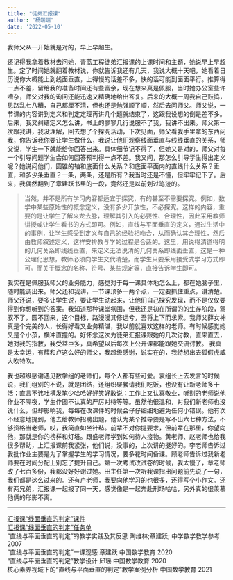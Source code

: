 ```yaml
---
title: "徒弟汇报课"
author: "杨端端"
date: '2022-05-10'
---
```


我师父从一开始就是对的，早上早超生。

还记得我拿着教材去问她，青蓝工程徒弟汇报课的上课时间和主题，她说早上早超生。定了时间她就翻着教材说，你就告诉我还有几天，我说大概十天吧，她看着日历说你大概能上到线面垂直，上得慢的话差不多，快的话可能到面面平行。推算得一点不差，留给我的准备时间还有些富余，现在想来真是佩服，当时她办公室些许嘈杂，师父对我的询问还能迅速又精确地给出答复。后来的大概一周我自己鼓捣，思路乱七八糟，自己都厘不清，但也还是勉强顺了顺，然后去问师父。师父说，一节课的内容讲到定义和判定定理再讲几个题就结束了，这跟我设想的倒是差不多。后来，我又纠结定义怎么讲，书上的寥寥几行说服不了我，我讲不出来。师父第一次跟我讲，我没理解，回去想了个探究活动，下次见面，师父看我手里拿的东西问我，你告诉我你要让学生做什么，我说让他们观察线面垂直与线线垂直的关系，师父说，学生一下就能给你回答出来。具体细节记不得了，但她又是对的，师父对每一个引导问题学生会如何回答预判得一点不差。我又问，那怎么引导学生得出定义呢？她说问他们，圆锥的轴和底面什么关系？和底面平面内的直线什么关系？垂直，和多少条垂直？一条，两条，还是所有？我当时还是不懂，但牢牢记下了。后来，我偶然翻到了章建跃书里的一段，竟然还是以前划过笔迹的。

>当然，并不是所有学习内容都适宜于探究，有的甚至不需要探究。例如，数学中某些原始性的概念定义，没有多少开放性，不必探究。这样的内容，重要的是让学生了解来龙去脉，理解其引入的必要性、合理性，因此采用教师讲授或让学生看书的方式即可。例如，直线与平面垂直的定义，通过生活中的事例，让学生感受到定义与自己的经验相吻合，从而确认其合理性，然后由教师叙述定义，这样安排教与学的过程是合适的。这里，用说得清道得明的几何关系即线线垂直，来定义无法说清的几何关系即线面垂直，这是一种公理化思想，教师必须向学生交代清楚，而学生只要采用接受式学习方式即可。而关于概念的名称、符号、某些规定等，直接告诉学生即可。

我实在是佩服我师父的业务能力，感觉对于每一课具体地怎么上，都在她脑子里，随时能调出来。师父还和我讲，一节课顶多一两个点，一定要抓住重点，讲清楚。师父还说，要多让学生说，要让学生动起来，让他们自己探究发现，而不是仅仅要得到你想听到的答案。我知道那种课堂氛围，但我还是初在所谓的的生存阶段，驾驭不了，圆不回来，这个目标，路漫漫其修远兮，吾将上下而求索。我师父薛女神真是个完美的人，长得好看又业务精湛，我以前就喜欢这样的老师。有时候感觉她又是个小孩，横冲直撞的。好怀念这次为徒弟汇报课跟她的几次讨教，直来直去，她对我的指教，我受益巨多，真希望以后每次上公开课都能跟她交流讨教。
我真是太幸运，有薛和卢这么好的师父，我超级感谢，说实在的，我特想出去狐假虎威大吹特吹。

我也超级感谢遇见数学组的老师们，每个人都有些可爱。袁组长上去发言的时候说，我们组别的不说，就是团结，还组织聚餐请我们吃饭，也没有让新老师多干活；直言不讳吐槽发笔少哈哈好好笑好敢说；工作上又认真敬业，听别的老师说他作业不隔夜，学生作图不认真的严厉对待等等。虽然他很温和，对我们新老师也没说什么，但却影响我，每每在改课件的时候会仔仔细细地避免任何小错误。他有次不经意地提到，他去给教师招聘出题，他认为某个推导要是写不出六七种方法，不够资格当老师，哎，我简直如坐针毡。前辈不对你提要求，但前辈在那里，你望向他，那就是你的榜样和灯塔。跟盛老师学到如何待人接物。黄老师、赵老师也给我很多帮助，上汇报课前我紧张，他们说，没事的，上次讲的挺好的。李老师告诉过我批作业主要是为了掌握学生的学习情况，要多花时间备课。顾老师告诉过我新老师要在时间分配上别忘了提升自己。第一次考试改试卷的时候，我太慢了，章老师改了七百多份，我都没好好谢过她。田主任第一次听我课指出问题前先说了一句，我们都是这么过来的。还有卢老师，我要向他学习的也很多，还得写个小作文。还有两兄弟，汇报课一起报了同一天，感觉像是一起奔赴刑场哈哈，另外真的很羡慕他俩的形影不离。

---

[汇报课“线面垂直的判定”课件](线面垂直的判定.pdf)  
[汇报课“线面垂直的判定”任务单](任务单.pdf)  
“直线与平面垂直的判定”的教学实践及其反思 陶维林;章建跃; 中学数学教学参考 2007	\
“直线与平面垂直的判定”一课观感 章建跃 中国数学教育 2020 \
“直线与平面垂直的判定”教学设计 邱瑶	中国数学教育 2020 \
核心素养视域下的“直线与平面垂直的判定”教学案例分析 中国数学教育 2021 

